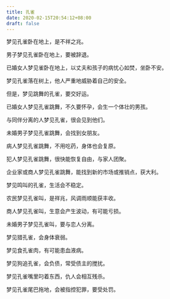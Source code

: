 ```yaml
---
title: 孔雀
date: 2020-02-15T20:54:12+08:00
draft: false
---
```


梦见孔雀卧在地上，是不祥之兆。



男子梦见孔雀卧在地上，要被辞退。



已婚女人梦见雀卧在地上，以丈夫和孩子的病忧心如焚，坐卧不安。



梦见孔雀落在树上，他人严重地威胁着自己的安全。

但是，梦见跳舞的孔雀，要交好运。



已婚女人梦见孔雀跳舞，不久要怀孕，会生一个体壮的男孩。



与同伴分离的人梦见孔雀，很会见到他们。



未婚男子梦见孔雀跳舞，会找到女朋友。



病人梦见孔雀跳舞，不用吃药，身体也会复原。



犯人梦见孔雀跳舞，很快能恢复自由，与家人团聚。



企业家或商人梦见孔雀跳舞，能找到新的市场或推销点，获大利。



梦见鸣叫的孔雀，生活会不稳定。



农民梦见孔雀叫，是祥兆，风调雨顺能获丰收。



商人梦见孔雀叫，生意会产生波动，有可能亏损。



未婚男子梦见孔雀叫，要与恋人分离。



梦见猎孔雀，会身体衰弱。



梦见食孔雀肉，有可能患血液病。



梦见狗追孔雀，会负债，常受债主的搅扰。



梦见孔雀嘴里叼着东西，仇人会相互残杀。



梦见孔雀尾巴拖地，会被指控犯罪，要受处罚。

